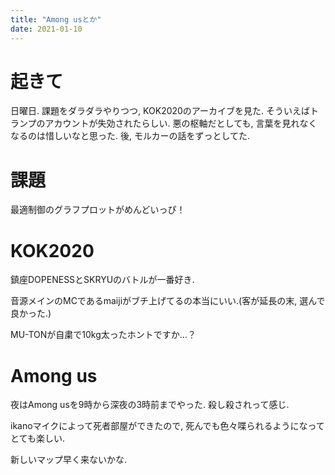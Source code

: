 ```yaml
---
title: "Among usとか"
date: 2021-01-10
---
```


# 起きて
日曜日. 課題をダラダラやりつつ, KOK2020のアーカイブを見た. そういえばトランプのアカウントが失効されたらしい. 悪の枢軸だとしても, 言葉を見れなくなるのは惜しいなと思った.
後, モルカーの話をずっとしてた.

# 課題
最適制御のグラフプロットがめんどいっぴ！

# KOK2020
鎮座DOPENESSとSKRYUのバトルが一番好き.

音源メインのMCであるmaijiがブチ上げてるの本当にいい.(客が延長の末, 選んで良かった.)

MU-TONが自粛で10kg太ったホントですか...？
# Among us
夜はAmong usを9時から深夜の3時前までやった. 殺し殺されって感じ. 

ikanoマイクによって死者部屋ができたので, 死んでも色々喋られるようになってとても楽しい.

新しいマップ早く来ないかな.